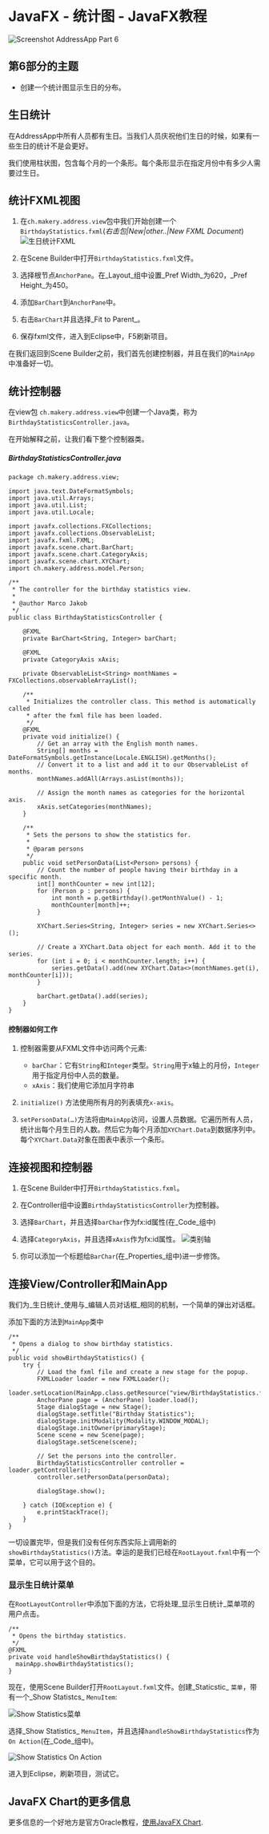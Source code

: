 # JavaFX - 统计图 - JavaFX教程

![Screenshot AddressApp Part 6](../img/15535AU0-0.png)

## 第6部分的主题

*   创建一个统计图显示生日的分布。

## 生日统计

在AddressApp中所有人员都有生日。当我们人员庆祝他们生日的时候，如果有一些生日的统计不是会更好。

我们使用柱状图，包含每个月的一个条形。每个条形显示在指定月份中有多少人需要过生日。

## 统计FXML视图

1.  在`ch.makery.address.view`包中我们开始创建一个`BirthdayStatistics.fxml`(_右击包|New|other..|New FXML Document_) ![生日统计FXML](../img/15535AL3-1.png)

2.  在Scene Builder中打开`BirthdayStatistics.fxml`文件。

3.  选择根节点`AnchorPane`。在_Layout_组中设置_Pref Width_为620，_Pref Height_为450。

4.  添加`BarChart`到`AnchorPane`中。

5.  右击`BarChart`并且选择_Fit to Parent_。

6.  保存fxml文件，进入到Eclipse中，F5刷新项目。

在我们返回到Scene Builder之前，我们首先创建控制器，并且在我们的`MainApp`中准备好一切。

## 统计控制器

在view包 `ch.makery.address.view`中创建一个Java类，称为`BirthdayStatisticsController.java`。

在开始解释之前，让我们看下整个控制器类。

##### BirthdayStatisticsController.java

```
package ch.makery.address.view;

import java.text.DateFormatSymbols;
import java.util.Arrays;
import java.util.List;
import java.util.Locale;

import javafx.collections.FXCollections;
import javafx.collections.ObservableList;
import javafx.fxml.FXML;
import javafx.scene.chart.BarChart;
import javafx.scene.chart.CategoryAxis;
import javafx.scene.chart.XYChart;
import ch.makery.address.model.Person;

/**
 * The controller for the birthday statistics view.
 * 
 * @author Marco Jakob
 */
public class BirthdayStatisticsController {

    @FXML
    private BarChart<String, Integer> barChart;

    @FXML
    private CategoryAxis xAxis;

    private ObservableList<String> monthNames = FXCollections.observableArrayList();

    /**
     * Initializes the controller class. This method is automatically called
     * after the fxml file has been loaded.
     */
    @FXML
    private void initialize() {
        // Get an array with the English month names.
        String[] months = DateFormatSymbols.getInstance(Locale.ENGLISH).getMonths();
        // Convert it to a list and add it to our ObservableList of months.
        monthNames.addAll(Arrays.asList(months));

        // Assign the month names as categories for the horizontal axis.
        xAxis.setCategories(monthNames);
    }

    /**
     * Sets the persons to show the statistics for.
     * 
     * @param persons
     */
    public void setPersonData(List<Person> persons) {
        // Count the number of people having their birthday in a specific month.
        int[] monthCounter = new int[12];
        for (Person p : persons) {
            int month = p.getBirthday().getMonthValue() - 1;
            monthCounter[month]++;
        }

        XYChart.Series<String, Integer> series = new XYChart.Series<>();

        // Create a XYChart.Data object for each month. Add it to the series.
        for (int i = 0; i < monthCounter.length; i++) {
            series.getData().add(new XYChart.Data<>(monthNames.get(i), monthCounter[i]));
        }

        barChart.getData().add(series);
    }
}
```

#### 控制器如何工作

1.  控制器需要从FXML文件中访问两个元素:

    *   `barChar`：它有`String`和`Integer`类型。`String`用于x轴上的月份，`Integer`用于指定月份中人员的数量。
    *   `xAxis`：我们使用它添加月字符串
2.  `initialize()` 方法使用所有月的列表填充`x-axis`。

3.  `setPersonData(…)`方法将由`MainApp`访问，设置人员数据。它遍历所有人员，统计出每个月生日的人数。然后它为每个月添加`XYChart.Data`到数据序列中。每个`XYChart.Data`对象在图表中表示一个条形。

## 连接视图和控制器

1.  在Scene Builder中打开`BirthdayStatistics.fxml`。

2.  在Controller组中设置`BirthdayStatisticsController`为控制器。

3.  选择`BarChart`，并且选择`barChar`作为fx:id属性(在_Code_组中)

4.  选择`CategoryAxis`，并且选择`xAxis`作为fx:id属性。
    ![类别轴](../img/1553562616-2.png)

5.  你可以添加一个标题给`BarChar`(在_Properties_组中)进一步修饰。

## 连接View/Controller和MainApp

我们为_生日统计_使用与_编辑人员对话框_相同的机制，一个简单的弹出对话框。

添加下面的方法到`MainApp`类中

```
/**
 * Opens a dialog to show birthday statistics.
 */
public void showBirthdayStatistics() {
    try {
        // Load the fxml file and create a new stage for the popup.
        FXMLLoader loader = new FXMLLoader();
        loader.setLocation(MainApp.class.getResource("view/BirthdayStatistics.fxml"));
        AnchorPane page = (AnchorPane) loader.load();
        Stage dialogStage = new Stage();
        dialogStage.setTitle("Birthday Statistics");
        dialogStage.initModality(Modality.WINDOW_MODAL);
        dialogStage.initOwner(primaryStage);
        Scene scene = new Scene(page);
        dialogStage.setScene(scene);

        // Set the persons into the controller.
        BirthdayStatisticsController controller = loader.getController();
        controller.setPersonData(personData);

        dialogStage.show();

    } catch (IOException e) {
        e.printStackTrace();
    }
}
```

一切设置完毕，但是我们没有任何东西实际上调用新的`showBirthdayStatistics()`方法。幸运的是我们已经在`RootLayout.fxml`中有一个菜单，它可以用于这个目的。

### 显示生日统计菜单

在`RootLayoutController`中添加下面的方法，它将处理_显示生日统计_菜单项的用户点击。

```
/**
 * Opens the birthday statistics.
 */
@FXML
private void handleShowBirthdayStatistics() {
  mainApp.showBirthdayStatistics();
}
```

现在，使用Scene Builder打开`RootLayout.fxml`文件。创建_Staticstic_ `菜单`，带有一个_Show Statistcs_ `MenuItem`:

![Show Statistics菜单](../img/15535611I-3.png)

选择_Show Statistics_ `MenuItem`，并且选择`handleShowBirthdayStatistics`作为`On Action`(在_Code_组中)。

![Show Statistics On Action](../img/1553562C4-4.png)

进入到Eclipse，刷新项目，测试它。

## JavaFX Chart的更多信息

更多信息的一个好地方是官方Oracle教程，[使用JavaFX Chart](http://docs.oracle.com/javase/8/javafx/user-interface-tutorial/charts.html).

